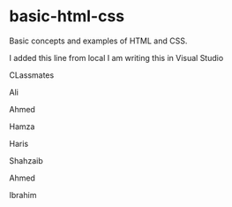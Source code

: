 # basic-html-css
Basic concepts and examples of HTML and CSS.

I added this line from local
I am writing this in Visual Studio

CLassmates

Ali

Ahmed

Hamza

Haris

Shahzaib

Ahmed

Ibrahim